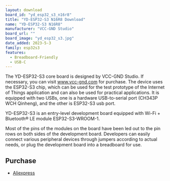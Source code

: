 ```yaml
---
layout: download
board_id: "yd_esp32_s3_n16r8"
title: "YD-ESP32-S3 N16R8 Download"
name: "YD-ESP32-S3 N16R8"
manufacturer: "VCC-GND Studio"
board_url: ""
board_image: "yd_esp32_s3.jpg"
date_added: 2023-5-3
family: esp32s3
features:
  - Breadboard-Friendly
  - USB-C
---
```


The YD-ESP32-S3 core board is designed by VCC-GND Studio. If necessary, you can visit www.vcc-gnd.com for purchase. The device uses the ESP32-S3 chip, which can be used for the test prototype of the Internet of Things application and can also be used for practical applications. It is equipped with two USBs, one is a hardware USB-to-serial port (CH343P WCH Qinheng), and the other is ESP32-S3 usb port.

YD-ESP32-S3 is an entry-level development board equipped with Wi-Fi + Bluetooth® LE module ESP32-S3-WROOM-1.

Most of the pins of the modules on the board have been led out to the pin rows on both sides of the development board. Developers can easily connect various peripheral devices through jumpers according to actual needs, or plug the development board into a breadboard for use.

## Purchase
* [Aliexpress](https://www.aliexpress.com/item/3256803838808294.html?skuId=12000028793982306)
